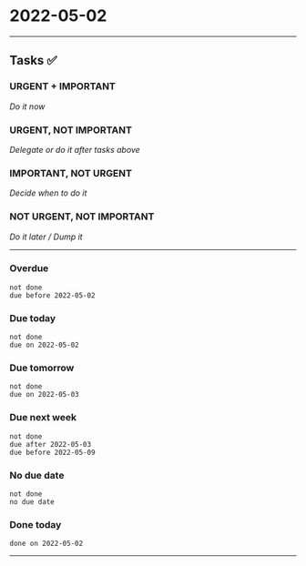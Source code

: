 # 2022-05-02
---

## Tasks ✅

### URGENT + IMPORTANT
*Do it now*


### URGENT, NOT IMPORTANT
*Delegate or do it after tasks above*


### IMPORTANT, NOT URGENT
*Decide when to do it*


### NOT URGENT, NOT IMPORTANT
*Do it later / Dump it*

--- 

### Overdue
```tasks
not done
due before 2022-05-02 
```

### Due today
```tasks
not done
due on 2022-05-02 
```
### Due tomorrow
```tasks
not done
due on 2022-05-03
```
### Due next week
```tasks
not done
due after 2022-05-03
due before 2022-05-09
```

### No due date
```tasks
not done
no due date
```


### Done today
```tasks
done on 2022-05-02 
```
---


